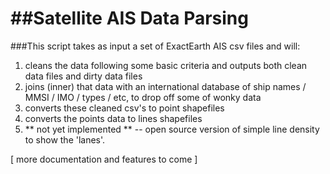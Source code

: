 ##Satellite AIS Data Parsing
=============
###This script takes as input a set of ExactEarth AIS csv files and will:
1. cleans the data following some basic criteria and outputs both clean data files and dirty data files 
2. joins (inner) that data with an international database of ship names / MMSI / IMO / types / etc, to drop off some of wonky data 
3. converts these cleaned csv's to point shapefiles
4. converts the points data to lines shapefiles
5. ** not yet implemented ** -- open source version of simple line density to show the 'lanes'.


[ more documentation and features to come ]



